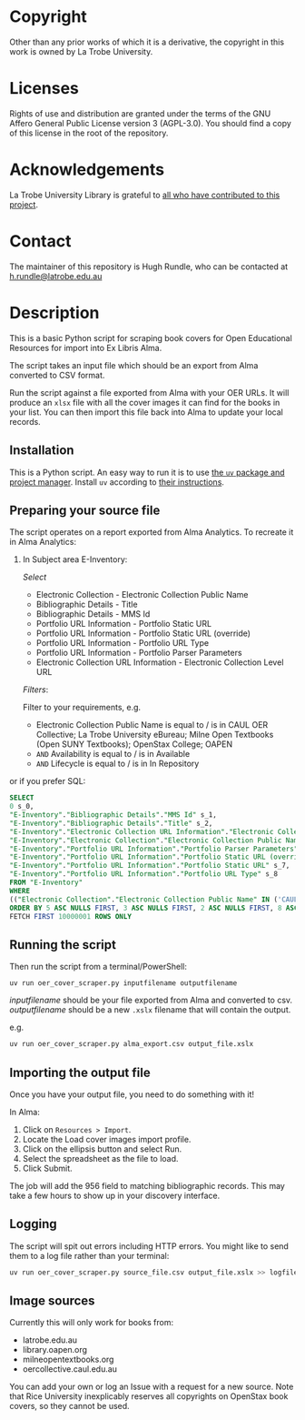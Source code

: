 # Copyright

Other than any prior works of which it is a derivative, the copyright in this work is owned by La Trobe University.

# Licenses

Rights of use and distribution are granted under the terms of the GNU Affero General Public License version 3 (AGPL-3.0). You should find a copy of this license in the root of the repository.

# Acknowledgements

La Trobe University Library is grateful to [all who have contributed to this project](ACKNOWLEDGEMENTS.md).

# Contact

The maintainer of this repository is Hugh Rundle, who can be contacted at h.rundle@latrobe.edu.au

# Description 

This is a basic Python script for scraping book covers for Open Educational Resources for import into Ex Libris Alma.

The script takes an input file which should be an export from Alma converted to CSV format.

Run the script against a file exported from Alma with your OER URLs. It will produce an `xlsx` file with all the cover images it can find for the books in your list. You can then import this file back into Alma to update your local records.

## Installation

This is a Python script. An easy way to run it is to use [the `uv` package and project manager](https://docs.astral.sh/uv). Install `uv` according to [their instructions](https://docs.astral.sh/uv/getting-started/installation).

## Preparing your source file

The script operates on a report exported from Alma Analytics. To recreate it in Alma Analytics:

1. In Subject area E-Inventory:

    *Select*
    * Electronic Collection - Electronic Collection Public Name
    * Bibliographic Details - Title
    * Bibliographic Details - MMS Id
    * Portfolio URL Information - Portfolio Static URL
    * Portfolio URL Information - Portfolio Static URL (override)
    * Portfolio URL Information - Portfolio URL Type
    * Portfolio URL Information - Portfolio Parser Parameters
    * Electronic Collection URL Information - Electronic Collection Level URL

    *Filters*:
    
    Filter to your requirements, e.g.

    * Electronic Collection Public Name is equal to / is in  CAUL OER Collective; La Trobe University eBureau; Milne Open Textbooks (Open SUNY Textbooks); OpenStax College; OAPEN
    * `AND`	 Availability is equal to / is in  Available
    * `AND`	 Lifecycle is equal to / is in  In Repository
 
or if you prefer SQL:

```sql
SELECT
0 s_0,
"E-Inventory"."Bibliographic Details"."MMS Id" s_1,
"E-Inventory"."Bibliographic Details"."Title" s_2,
"E-Inventory"."Electronic Collection URL Information"."Electronic Collection Level URL" s_3,
"E-Inventory"."Electronic Collection"."Electronic Collection Public Name" s_4,
"E-Inventory"."Portfolio URL Information"."Portfolio Parser Parameters" s_5,
"E-Inventory"."Portfolio URL Information"."Portfolio Static URL (override)" s_6,
"E-Inventory"."Portfolio URL Information"."Portfolio Static URL" s_7,
"E-Inventory"."Portfolio URL Information"."Portfolio URL Type" s_8
FROM "E-Inventory"
WHERE
(("Electronic Collection"."Electronic Collection Public Name" IN ('CAUL OER Collective', 'La Trobe University eBureau', 'Milne Open Textbooks (Open SUNY Textbooks)', 'OpenStax College', 'OAPEN')) AND ("Portfolio"."Availability" = 'Available') AND ("Portfolio"."Lifecycle" = 'In Repository'))
ORDER BY 5 ASC NULLS FIRST, 3 ASC NULLS FIRST, 2 ASC NULLS FIRST, 8 ASC NULLS FIRST, 7 ASC NULLS FIRST, 9 ASC NULLS FIRST, 4 ASC NULLS FIRST, 6 ASC NULLS FIRST
FETCH FIRST 10000001 ROWS ONLY
```

## Running the script

Then run the script from a terminal/PowerShell:

`uv run oer_cover_scraper.py inputfilename outputfilename` 

_inputfilename_ should be your file exported from Alma and converted to csv.
_outputfilename_ should be a new `.xslx` filename that will contain the output.

e.g.

```sh
uv run oer_cover_scraper.py alma_export.csv output_file.xslx
```

## Importing the output file

Once you have your output file, you need to do something with it!

In Alma: 

1. Click on `Resources > Import`. 
2. Locate the Load cover images import profile.
3. Click on the ellipsis button and select Run.
4. Select the spreadsheet as the file to load.
5. Click Submit.

The job will add the 956 field to matching bibliographic records. This may take a few hours to show up in your discovery interface.

## Logging

The script will spit out errors including HTTP errors. You might like to send them to a log file rather than your terminal:

```sh
uv run oer_cover_scraper.py source_file.csv output_file.xslx >> logfile.txt
```

## Image sources

Currently this will only work for books from:

* latrobe.edu.au
* library.oapen.org
* milneopentextbooks.org
* oercollective.caul.edu.au

You can add your own or log an Issue with a request for a new source. 
Note that Rice University inexplicably reserves all copyrights on OpenStax book covers, so they cannot be used.